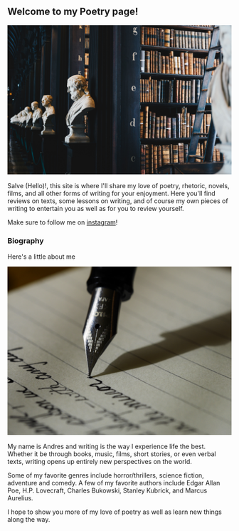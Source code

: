 ## Welcome to my Poetry page!

![](giammarco-boscaro-zeH-ljawHtg-unsplash.jpg)

Salve (Hello)!, this site is where I'll share my love of poetry, rhetoric, novels, films, and all other forms of writing for your enjoyment. Here you'll find reviews on texts, some lessons on writing, and of course my own pieces of writing to entertain you as well as for you to review yourself.

Make sure to follow me on [instagram](https://www.instagram.com/larapoems/)!



### Biography
Here's a little about me

![](aaron-burden-y02jEX_B0O0-unsplash.jpg)

My name is Andres and writing is the way I experience life the best. Whether it be through books, music, films, 
short stories, or even verbal texts, writing opens up entirely new perspectives on the world.

Some of my favorite genres include horror/thrillers, science fiction, adventure and comedy. A few of my favorite
authors include Edgar Allan Poe, H.P. Lovecraft, Charles Bukowski, Stanley Kubrick, and Marcus Aurelius.

I hope to show you more of my love of poetry as well as learn new things along the way.



